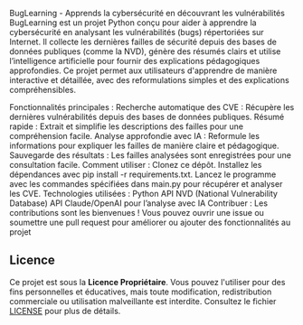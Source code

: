 BugLearning - Apprends la cybersécurité en découvrant les vulnérabilités
BugLearning est un projet Python conçu pour aider à apprendre la cybersécurité en analysant les vulnérabilités (bugs) répertoriées sur Internet. Il collecte les dernières failles de sécurité depuis des bases de données publiques (comme la NVD), génère des résumés clairs et utilise l’intelligence artificielle pour fournir des explications pédagogiques approfondies. Ce projet permet aux utilisateurs d'apprendre de manière interactive et détaillée, avec des reformulations simples et des explications compréhensibles.

Fonctionnalités principales :
Recherche automatique des CVE : Récupère les dernières vulnérabilités depuis des bases de données publiques.
Résumé rapide : Extrait et simplifie les descriptions des failles pour une compréhension facile.
Analyse approfondie avec IA : Reformule les informations pour expliquer les failles de manière claire et pédagogique.
Sauvegarde des résultats : Les failles analysées sont enregistrées pour une consultation facile.
Comment utiliser :
Clonez ce dépôt.
Installez les dépendances avec pip install -r requirements.txt.
Lancez le programme avec les commandes spécifiées dans main.py pour récupérer et analyser les CVE.
Technologies utilisées :
Python
API NVD (National Vulnerability Database)
API Claude/OpenAI pour l’analyse avec IA
Contribuer :
Les contributions sont les bienvenues ! Vous pouvez ouvrir une issue ou soumettre une pull request pour améliorer ou ajouter des fonctionnalités au projet

## Licence

Ce projet est sous la **Licence Propriétaire**. Vous pouvez l'utiliser pour des fins personnelles et éducatives, mais toute modification, redistribution commerciale ou utilisation malveillante est interdite. Consultez le fichier [LICENSE](./LICENSE) pour plus de détails.

